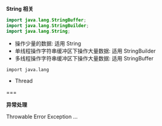 **String 相关**

```java
import java.lang.StringBuffer;
import java.lang.StringBuilder;
import java.lang.String;
```

* 操作少量的数据: 适用 String
* 单线程操作字符串缓冲区下操作大量数据: 适用 StringBuilder
* 多线程操作字符串缓冲区下操作大量数据: 适用 StringBuffer


`import java.lang`
* Thread



===

**异常处理**

Throwable
Error
Exception
...

